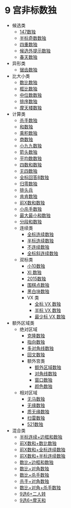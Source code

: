# 9 宫非标数独

* 候选类
    * [147数独](候选类/147数独.md)
    * [半标奇数数独](候选类/半标奇数数独.md)
    * [四重数独](候选类/四重数独.md)
    * [候选外提示数独](候选类/候选外提示数独.md)
    * [春天数独](候选类/春天数独.md)
* 异形类
    * [锯齿数独](异形类/锯齿数独.md)
* 比大小类
    * [数比数独](比大小类/数比数独.md)
    * [框比数独](比大小类/框比数独.md)
    * [中位数数独](比大小类/中位数数独.md)
    * [排序数独](比大小类/排序数独.md)
    * [摩天楼数独](比大小类/摩天楼数独.md)
* 计算类
    * [杀手数独](计算类/杀手数独.md)
    * [和数独](计算类/和数独.md)
    * [乘积数独](计算类/乘积数独.md)
    * [商数独](计算类/商数独.md)
    * [小九九数独](计算类/小九九数独.md)
    * [箭头数独](计算类/箭头数独.md)
    * [平均数数独](计算类/平均数数独.md)
    * [四数和数独](计算类/四数和数独.md)
    * [无四数独](计算类/无四数独.md)
    * [全标回答8数独](计算类/全标回答8数独.md)
    * [归零数独](计算类/归零数独.md)
    * [排头兵](计算类/排头兵.md)
    * [肯肯数独](计算类/肯肯数独.md)
    * [前X数和数独](计算类/前X数和数独.md)
    * [小杀手数独](计算类/小杀手数独.md)
    * [最大最小和数独](计算类/最大最小和数独.md)
    * [分段和数独](计算类/分段和数独.md)
    * 连续类
      * [全标连续数独](计算类/连续类/全标连续数独.md)
      * [半标连续数独](计算类/连续类/半标连续数独.md)
      * [不连续数独](计算类/连续类/不连续数独.md)
      * [全标斜连续数独](计算类/连续类/全标斜连续数独.md)
    * 双标类
      * [小10数独](计算类/双标类/全标小10数独.md)
      * [XI 数独](计算类/双标类/XI%20数独.md)
      * [2015数独](计算类/双标类/2015数独.md)
      * [围棋点数独](计算类/双标类/围棋点数独.md)
      * [黑白块数独](计算类/双标类/黑白块数独.md)
      * VX 类
        * [全标 VX 数独](计算类/双标类/VX%20类/全标%20VX%20数独.md)
        * [半标 VX 数独](计算类/双标类/VX%20类/半标%20VX%20数独.md)
        * [最少标 VX 数独](计算类/双标类/VX%20类/最少标%20VX%20数独.md)
* 额外区域类
  * 绝对区域
      * [克隆数独](额外区域类/绝对区域/克隆数独.md)
      * [指向数独](额外区域类/绝对区域/指向数独.md)
      * [多对角线数独](额外区域类/绝对区域/多对角线数独.md)
      * [回文数独](额外区域类/绝对区域/回文数独.md)
      * 额外宫类
          * [额外区域数独](额外区域类/绝对区域/额外宫类/额外区域数独.md)
          * [对角线数独](额外区域类/绝对区域/额外宫类/对角线数独.md)
          * [窗口数独](额外区域类/绝对区域/额外宫类/窗口数独.md)
          * [颜色数独](额外区域类/绝对区域/额外宫类/颜色数独.md)
  * 相对区域
      * [无马数独](额外区域类/相对区域/无马数独.md)
      * [无缘数独](额外区域类/相对区域/无缘数独.md)
      * [质无缘数独](额外区域类/相对区域/质无缘数独.md)
      * [扫雷数独](额外区域类/相对区域/扫雷数独.md)
      * [521数独](额外区域类/相对区域/521数独.md)
* 混合类
    * [半标连续+边框和数独](混合类/半标连续+边框和数独.md)
    * [前X数和+数比数独](混合类/前X数和+数比数独.md)
    * [前X数和+全标连续数独](混合类/前X数和+全标连续数独.md)
    * [前X数和+半标连续数独](混合类/前X数和+半标连续数独.md)
    * [数比+边框和数独](混合类/数比+边框和数独.md)
    * [数比+对角数独](混合类/数比+对角数独.md)
    * [数比+杀手数独](混合类/数比+杀手数独.md)
    * [杀手+对角数独](混合类/杀手+对角数独.md)
    * [数比+对角+杀手数独](混合类/数比+对角+杀手数独.md)
    * [9选6+二人转](混合类/9选6+二人转.md)
    * [9选6+摩天和](混合类/9选6+摩天和.md)
